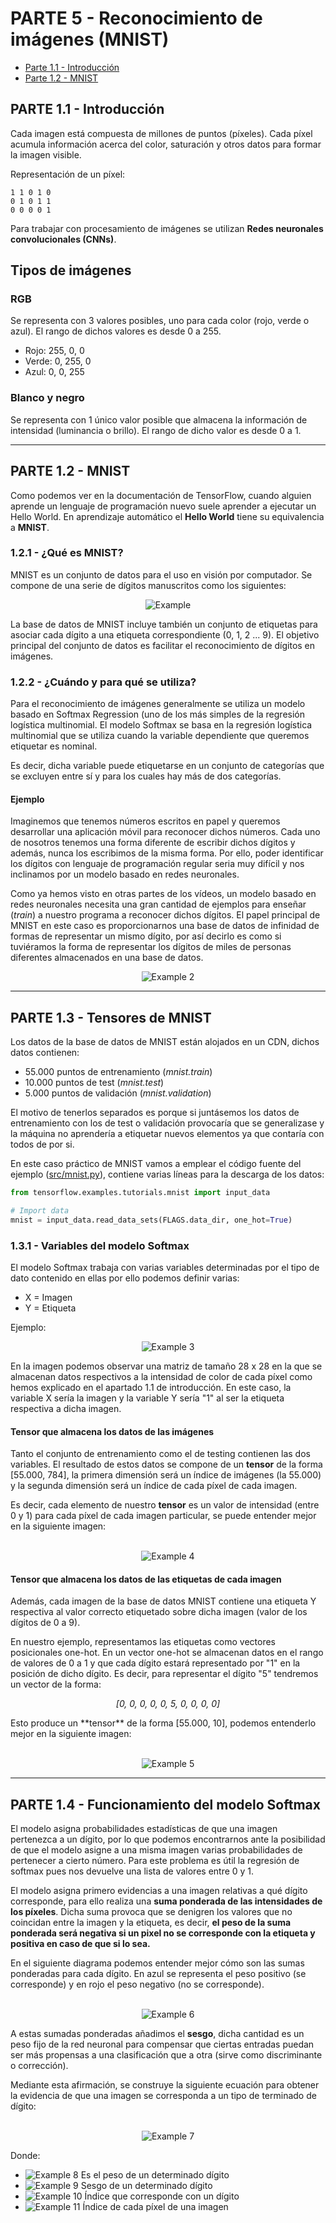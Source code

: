 PARTE 5 - Reconocimiento de imágenes (MNIST)
===================

 - [Parte 1.1 - Introducción](#parte-11---introducción)
 - [Parte 1.2 - MNIST](#parte-12---mnist)

## PARTE 1.1 - Introducción

Cada imagen está compuesta de millones de puntos (píxeles). Cada píxel acumula información acerca del color, saturación y otros datos para formar la imagen visible.

Representación de un píxel:

    1 1 0 1 0
    0 1 0 1 1
    0 0 0 0 1

Para trabajar con procesamiento de imágenes se utilizan **Redes neuronales convolucionales (CNNs)**.

## Tipos de imágenes
### RGB
Se representa con 3 valores posibles, uno para cada color (rojo, verde o azul). El rango de dichos valores es desde 0 a 255.

 - Rojo: 255, 0, 0
 - Verde: 0, 255, 0
 - Azul: 0, 0, 255

### Blanco y negro
Se representa con 1 único valor posible que almacena la información de intensidad (luminancia o brillo). El rango de dicho valor es desde 0 a 1.

-------------
## PARTE 1.2 - MNIST

Como podemos ver en la documentación de TensorFlow, cuando alguien aprende un lenguaje de programación nuevo suele aprender a ejecutar un Hello World. En aprendizaje automático el **Hello World** tiene su equivalencia a **MNIST**.

### 1.2.1 - ¿Qué es MNIST?
MNIST es un conjunto de datos para el uso en visión por computador. Se compone de una serie de dígitos manuscritos como los siguientes:
<p align="center">
  <img src="https://raw.githubusercontent.com/Tensor4Dummies/5_img_mnist/master/doc/mnistExamples.png" alt="Example">
</p>
La base de datos de MNIST incluye también un conjunto de etiquetas para asociar cada dígito a una etiqueta correspondiente (0, 1, 2 ... 9). El objetivo principal del conjunto de datos es facilitar el reconocimiento de dígitos en imágenes.

### 1.2.2 - ¿Cuándo y para qué se utiliza?
Para el reconocimiento de imágenes generalmente se utiliza un modelo basado en Softmax Regression (uno de los más simples de la regresión logística multinomial. El modelo Softmax se basa en la regresión logística multinomial que se utiliza cuando la variable dependiente que queremos etiquetar es nominal.

Es decir, dicha variable puede etiquetarse en un conjunto de categorías que se excluyen entre sí y para los cuales hay más de dos categorías.

#### Ejemplo
Imaginemos que tenemos números escritos en papel y queremos desarrollar una aplicación móvil para reconocer dichos números. Cada uno de nosotros tenemos una forma diferente de escribir dichos dígitos y además, nunca los escribimos de la misma forma. Por ello, poder identificar los dígitos con lenguaje de programación regular seria muy difícil y nos inclinamos por un modelo basado en redes neuronales.

Como ya hemos visto en otras partes de los vídeos, un modelo basado en redes neuronales necesita una gran cantidad de ejemplos para enseñar (*train*) a nuestro programa a reconocer dichos dígitos. El papel principal de MNIST en este caso es proporcionarnos una base de datos de infinidad de formas de representar un mismo dígito, por así decirlo es como si tuviéramos la forma de representar los dígitos de miles de personas diferentes almacenados en una base de datos.

<p align="center">
  <img src="https://raw.githubusercontent.com/Tensor4Dummies/5_img_mnist/master/doc/mnistExamples2.jpg" alt="Example 2">
</p>

-------------
## PARTE 1.3 - Tensores de MNIST

Los datos de la base de datos de MNIST están alojados en un CDN, dichos datos contienen:

 - 55.000 puntos de entrenamiento (*mnist.train*)
 - 10.000 puntos de test (*mnist.test*)
 - 5.000 puntos de validación (*mnist.validation*)

El motivo de tenerlos separados es porque si juntásemos los datos de entrenamiento con los de test o validación provocaría que se generalizase y la máquina no aprendería a etiquetar nuevos elementos ya que contaría con todos de por si.

En este caso práctico de MNIST vamos a emplear el código fuente del ejemplo ([src/mnist.py](https://raw.githubusercontent.com/Tensor4Dummies/5_img_mnist/master/src/mnist.py)), contiene varias líneas para la descarga de los datos:


```python
from tensorflow.examples.tutorials.mnist import input_data

# Import data
mnist = input_data.read_data_sets(FLAGS.data_dir, one_hot=True)
```

### 1.3.1 - Variables del modelo Softmax
El modelo Softmax trabaja con varias variables determinadas por el tipo de dato contenido en ellas por ello podemos definir varias:

 - X = Imagen
 - Y = Etiqueta

Ejemplo:
<p align="center">
  <img src="https://raw.githubusercontent.com/Tensor4Dummies/5_img_mnist/master/doc/mnistExamples3.png" alt="Example 3">
</p>

En la imagen podemos observar una matriz de tamaño 28 x 28 en la que se almacenan datos respectivos a la intensidad de color de cada píxel como hemos explicado en el apartado 1.1 de introducción. En este caso, la variable X sería la imagen y la variable Y sería "1" al ser la etiqueta respectiva a dicha imagen.

#### Tensor que almacena los datos de las imágenes
Tanto el conjunto de entrenamiento como el de testing contienen las dos variables. El resultado de estos datos se compone de un **tensor** de la forma [55.000, 784], la primera dimensión será un índice de imágenes (la 55.000) y la segunda dimensión será un índice de cada píxel de cada imagen.

Es decir, cada elemento de nuestro **tensor** es un valor de intensidad (entre 0 y 1) para cada píxel de cada imagen particular, se puede entender mejor en la siguiente imagen:
<br/>
<br/>
<p align="center">
  <img src="https://raw.githubusercontent.com/Tensor4Dummies/5_img_mnist/master/doc/mnistExamples4.png" alt="Example 4">
</p>

#### Tensor que almacena los datos de las etiquetas de cada imagen
Además, cada imagen de la base de datos MNIST contiene una etiqueta Y respectiva al valor correcto etiquetado sobre dicha imagen (valor de los dígitos de 0 a 9).

En nuestro ejemplo, representamos las etiquetas como vectores posicionales one-hot. En un vector one-hot se almacenan datos en el rango de valores de 0 a 1 y que cada dígito estará representado por "1" en la posición de dicho dígito. Es decir, para representar el dígito "5" tendremos un vector de la forma:

<p align="center"><i>[0, 0, 0, 0, 0, 5, 0, 0, 0, 0]</i></p>
Esto produce un **tensor** de la forma [55.000, 10], podemos entenderlo mejor en la siguiente imagen:
<br/>
<br/>
<p align="center">
  <img src="https://raw.githubusercontent.com/Tensor4Dummies/5_img_mnist/master/doc/mnistExamples5.png" alt="Example 5">
</p>

-------------
## PARTE 1.4 - Funcionamiento del modelo Softmax
El modelo asigna probabilidades estadísticas de que una imagen pertenezca a un dígito, por lo que podemos encontrarnos ante la posibilidad de que el modelo asigne a una misma imagen varias probabilidades de pertenecer a cierto número. Para este problema es útil la regresión de softmax pues nos devuelve una lista de valores entre 0 y 1.

El modelo asigna primero evidencias a una imagen relativas a qué dígito corresponde, para ello realiza una **suma ponderada de las intensidades de los píxeles**. Dicha suma provoca que se denigren los valores que no coincidan entre la imagen y la etiqueta, es decir, **el peso de la suma ponderada será negativa si un pixel no se corresponde con la etiqueta y positiva en caso de que si lo sea.**

En el siguiente diagrama podemos entender mejor cómo son las sumas ponderadas para cada dígito. En azul se representa el peso positivo (se corresponde) y en rojo el peso negativo (no se corresponde).
<br/>
<br/>
<p align="center">
  <img src="https://raw.githubusercontent.com/Tensor4Dummies/5_img_mnist/master/doc/mnistExamples6.png" alt="Example 6">
</p>

A estas sumadas ponderadas añadimos el **sesgo**, dicha cantidad es un peso fijo de la red neuronal para compensar que ciertas entradas puedan ser más propensas a una clasificación que a otra (sirve como discriminante o corrección).

Mediante esta afirmación, se construye la siguiente ecuación para obtener la evidencia de que una imagen se corresponda a un tipo de terminado de dígito:
<br/>
<br/>
<p align="center">
  <img src="https://raw.githubusercontent.com/Tensor4Dummies/5_img_mnist/master/doc/mnistExamples7.png" alt="Example 7">
</p>

Donde:

 - <img src="https://raw.githubusercontent.com/Tensor4Dummies/5_img_mnist/master/doc/mnistExamples8.png" alt="Example 8"> Es el peso de un determinado dígito
 - <img src="https://raw.githubusercontent.com/Tensor4Dummies/5_img_mnist/master/doc/mnistExamples9.png" alt="Example 9"> Sesgo de un determinado dígito
 - <img src="https://raw.githubusercontent.com/Tensor4Dummies/5_img_mnist/master/doc/mnistExamples10.png" alt="Example 10"> Índice que corresponde con un dígito
 - <img src="https://raw.githubusercontent.com/Tensor4Dummies/5_img_mnist/master/doc/mnistExamples11.png" alt="Example 11"> Índice de cada píxel de una imagen
